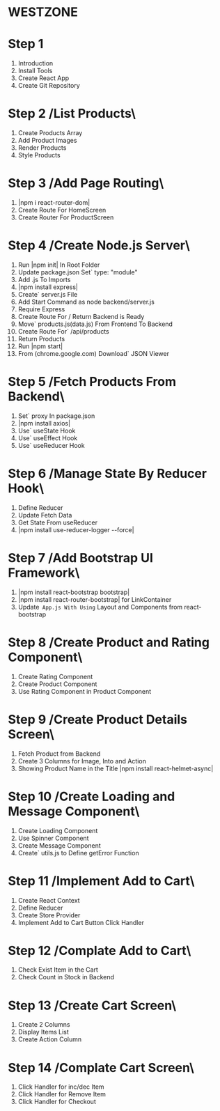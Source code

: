 # WESTZONE

# Step 1
1. Introduction
2. Install Tools
3. Create React App
4. Create Git Repository

# Step 2 /List Products\
1. Create Products Array
2. Add Product Images
3. Render Products
4. Style Products

# Step 3 /Add Page Routing\
1. |npm i react-router-dom|
2. Create Route For HomeScreen
3. Create Router For ProductScreen

# Step 4 /Create Node.js Server\
1. Run |npm init| In Root Folder
2. Update package.json Set` type: "module"
3. Add .js To Imports
4. |npm install express|
5. Create` server.js File
6. Add Start Command as node backend/server.js
7. Require Express
8. Create Route For / Return Backend is Ready
9. Move` products.js(data.js) From Frontend To Backend
10. Create Route For` /api/products
11. Return Products
12. Run |npm start|
13. From (chrome.google.com) Download` JSON Viewer

# Step 5 /Fetch Products From Backend\
1. Set` proxy In package.json
2. |npm install axios|
3. Use` useState Hook
4. Use` useEffect Hook
5. Use` useReducer Hook

# Step 6 /Manage State By Reducer Hook\
1. Define Reducer
2. Update Fetch Data
3. Get State From useReducer
4. |npm install use-reducer-logger --force|

# Step 7 /Add Bootstrap UI Framework\
1. |npm install react-bootstrap bootstrap|
2. |npm install react-router-bootstrap| for LinkContainer
3. Update` App.js With Using` Layout and Components from react-bootstrap

# Step 8 /Create Product and Rating Component\
1. Create Rating Component
2. Create Product Component
3. Use Rating Component in Product Component

# Step 9 /Create Product Details Screen\
1. Fetch Product from Backend
2. Create 3 Columns for Image, Into and Action
3. Showing Product Name in the Title |npm install react-helmet-async|

# Step 10 /Create Loading and Message Component\
1. Create Loading Component
2. Use Spinner Component
3. Create Message Component
4. Create` utils.js to Define getError Function

# Step 11 /Implement Add to Cart\
1. Create React Context
2. Define Reducer
3. Create Store Provider
4. Implement Add to Cart Button Click Handler

# Step 12 /Complate Add to Cart\
1. Check Exist Item in the Cart
2. Check Count in Stock in Backend

# Step 13 /Create Cart Screen\
1. Create 2 Columns
2. Display Items List
3. Create Action Column

# Step 14 /Complate Cart Screen\
1. Click Handler for inc/dec Item
2. Click Handler for Remove Item
3. Click Handler for Checkout


